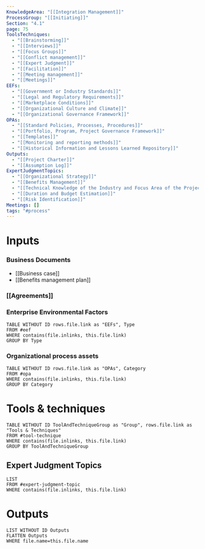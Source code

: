 ```yaml
---
KnowledgeArea: "[[Integration Management]]"
ProcessGroup: "[[Initiating]]"
Section: "4.1"
page: 75
ToolsTechniques:
  - "[[Brainstorming]]"
  - "[[Interviews]]"
  - "[[Focus Groups]]"
  - "[[Conflict management]]"
  - "[[Expert Judgment]]"
  - "[[Facilitation]]"
  - "[[Meeting management]]"
  - "[[Meetings]]"
EEFs:
  - "[[Government or Industry Standards]]"
  - "[[Legal and Regulatory Requirements]]"
  - "[[Marketplace Conditions]]"
  - "[[Organizational Culture and Climate]]"
  - "[[Organizational Governance Framework]]"
OPAs:
  - "[[Standard Policies, Processes, Procedures]]"
  - "[[Portfolio, Program, Project Governance Framework]]"
  - "[[Templates]]"
  - "[[Monitoring and reporting methods]]"
  - "[[Historical Information and Lessons Learned Repository]]"
Outputs:
  - "[[Project Charter]]"
  - "[[Assumption Log]]"
ExpertJudgmentTopics:
  - "[[Organizational Strategy]]"
  - "[[Benefits Management]]"
  - "[[Technical Knowledge of the Industry and Focus Area of the Project]]"
  - "[[Duration and Budget Estimation]]"
  - "[[Risk Identification]]"
Meetings: []
tags: "#process"
---
```

# Inputs
### Business Documents
- [[Business case]]
- [[Benefits management plan]]
### [[Agreements]]
### Enterprise Environmental Factors
```dataview
TABLE WITHOUT ID rows.file.link as "EEFs", Type
FROM #eef
WHERE contains(file.inlinks, this.file.link)
GROUP BY Type
```
### Organizational process assets
```dataview
TABLE WITHOUT ID rows.file.link as "OPAs", Category
FROM #opa
WHERE contains(file.inlinks, this.file.link)
GROUP BY Category
```
# Tools & techniques
```dataview
TABLE WITHOUT ID ToolAndTechniqueGroup as "Group", rows.file.link as "Tools & Techniques"
FROM #tool-technique
WHERE contains(file.inlinks, this.file.link)
GROUP BY ToolAndTechniqueGroup
```
## Expert Judgment Topics
```dataview
LIST
FROM #expert-judgment-topic
WHERE contains(file.inlinks, this.file.link)
```
# Outputs
```dataview
LIST WITHOUT ID Outputs
FLATTEN Outputs
WHERE file.name=this.file.name
```
